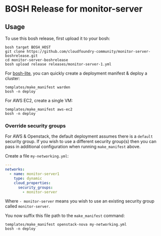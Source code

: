 # BOSH Release for monitor-server

## Usage

To use this bosh release, first upload it to your bosh:

```
bosh target BOSH_HOST
git clone https://github.com/cloudfoundry-community/monitor-server-boshrelease.git
cd monitor-server-boshrelease
bosh upload release releases/monitor-server-1.yml
```

For [bosh-lite](https://github.com/cloudfoundry/bosh-lite), you can quickly create a deployment manifest & deploy a cluster:

```
templates/make_manifest warden
bosh -n deploy
```

For AWS EC2, create a single VM:

```
templates/make_manifest aws-ec2
bosh -n deploy
```

### Override security groups

For AWS & Openstack, the default deployment assumes there is a `default` security group. If you wish to use a different security group(s) then you can pass in additional configuration when running `make_manifest` above.

Create a file `my-networking.yml`:

``` yaml
---
networks:
  - name: monitor-server1
    type: dynamic
    cloud_properties:
      security_groups:
        - monitor-server
```

Where `- monitor-server` means you wish to use an existing security group called `monitor-server`.

You now suffix this file path to the `make_manifest` command:

```
templates/make_manifest openstack-nova my-networking.yml
bosh -n deploy
```
